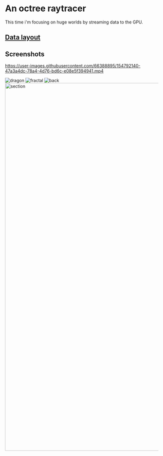 # An octree raytracer

This time i'm focusing on huge worlds by streaming data to the GPU.

## [Data layout](LAYOUT.md)

## Screenshots

https://user-images.githubusercontent.com/66388895/154792140-47a3a4dc-78a4-4d76-bd6c-e08e5f394941.mp4

![dragon](https://user-images.githubusercontent.com/66388895/154792269-f3662b15-85b1-4451-bf07-a92ab676d298.png)
![fractal](https://user-images.githubusercontent.com/66388895/154792107-4b2a52bd-63b4-4170-8b0a-01846d3cb597.png)
![back](https://user-images.githubusercontent.com/66388895/154792110-d99b65e2-aa21-4d31-afcc-f819c030275c.png)
<img width="1204" alt="section" src="https://user-images.githubusercontent.com/66388895/154792113-db2d4ec8-aa77-44fd-aa2d-18fb20c0b3cc.png">
